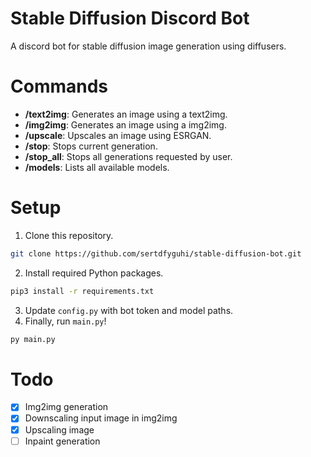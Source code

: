 # Stable Diffusion Discord Bot

A discord bot for stable diffusion image generation using diffusers.

# Commands

- **/text2img**: Generates an image using a text2img.
- **/img2img**: Generates an image using a img2img.
- **/upscale**: Upscales an image using ESRGAN.
- **/stop**: Stops current generation.
- **/stop_all**: Stops all generations requested by user.
- **/models**: Lists all available models.

# Setup

1. Clone this repository.

```sh
git clone https://github.com/sertdfyguhi/stable-diffusion-bot.git
```

2. Install required Python packages.

```sh
pip3 install -r requirements.txt
```

3. Update `config.py` with bot token and model paths.
4. Finally, run `main.py`!

```sh
py main.py
```

# Todo

- [x] Img2img generation
- [x] Downscaling input image in img2img
- [x] Upscaling image
- [ ] Inpaint generation
